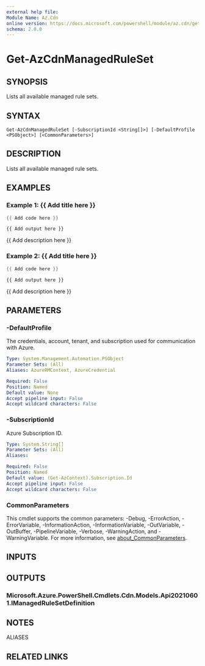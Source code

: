 ```yaml
---
external help file:
Module Name: Az.Cdn
online version: https://docs.microsoft.com/powershell/module/az.cdn/get-azcdnmanagedruleset
schema: 2.0.0
---
```


# Get-AzCdnManagedRuleSet

## SYNOPSIS
Lists all available managed rule sets.

## SYNTAX

```
Get-AzCdnManagedRuleSet [-SubscriptionId <String[]>] [-DefaultProfile <PSObject>] [<CommonParameters>]
```

## DESCRIPTION
Lists all available managed rule sets.

## EXAMPLES

### Example 1: {{ Add title here }}
```powershell
{{ Add code here }}
```

```output
{{ Add output here }}
```

{{ Add description here }}

### Example 2: {{ Add title here }}
```powershell
{{ Add code here }}
```

```output
{{ Add output here }}
```

{{ Add description here }}

## PARAMETERS

### -DefaultProfile
The credentials, account, tenant, and subscription used for communication with Azure.

```yaml
Type: System.Management.Automation.PSObject
Parameter Sets: (All)
Aliases: AzureRMContext, AzureCredential

Required: False
Position: Named
Default value: None
Accept pipeline input: False
Accept wildcard characters: False
```

### -SubscriptionId
Azure Subscription ID.

```yaml
Type: System.String[]
Parameter Sets: (All)
Aliases:

Required: False
Position: Named
Default value: (Get-AzContext).Subscription.Id
Accept pipeline input: False
Accept wildcard characters: False
```

### CommonParameters
This cmdlet supports the common parameters: -Debug, -ErrorAction, -ErrorVariable, -InformationAction, -InformationVariable, -OutVariable, -OutBuffer, -PipelineVariable, -Verbose, -WarningAction, and -WarningVariable. For more information, see [about_CommonParameters](http://go.microsoft.com/fwlink/?LinkID=113216).

## INPUTS

## OUTPUTS

### Microsoft.Azure.PowerShell.Cmdlets.Cdn.Models.Api20210601.IManagedRuleSetDefinition

## NOTES

ALIASES

## RELATED LINKS

